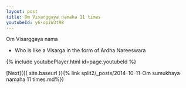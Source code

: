 ```yaml
---
layout: post
title: Om Visarggaya namaha 11 times
youtubeId: y6-opiW3t98
---
```

 
 
Om Visarggaya nama 
 
 -  Who is like a Visarga in the form of Ardha Nareeswara 
 
  
 
  
 
 
 
 
 
 


{% include youtubePlayer.html id=page.youtubeId %}
 
[Next]({{ site.baseurl }}{% link  split2/_posts/2014-10-11-Om sumukhaya namaha 11 times.md%})
 
